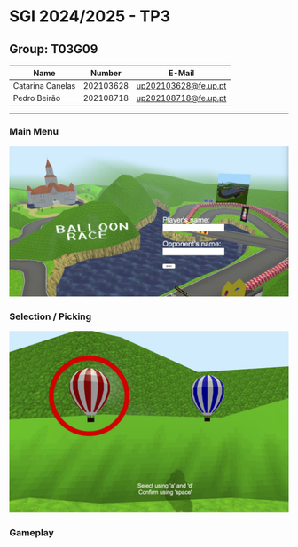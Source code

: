 # SGI 2024/2025 - TP3

## Group: T03G09

| Name             | Number    | E-Mail               |
| ---------------- | --------- | -------------------- |
| Catarina Canelas | 202103628 | up202103628@fe.up.pt |
| Pedro Beirão     | 202108718 | up202108718@fe.up.pt |


---
### Main Menu
![](./image/mainmenu.jpg)

### Selection / Picking
![](./image/choices.jpg)

### Gameplay